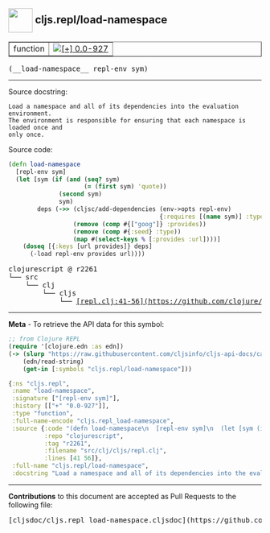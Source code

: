 ## <img width="48px" valign="middle" src="http://i.imgur.com/Hi20huC.png"> cljs.repl/load-namespace

 <table border="1">
<tr>

<td>function</td>
<td><a href="https://github.com/cljsinfo/cljs-api-docs/tree/0.0-927"><img valign="middle" alt="[+] 0.0-927" src="https://img.shields.io/badge/+-0.0--927-lightgrey.svg"></a> </td>
</tr>
</table>

 <samp>
(__load-namespace__ repl-env sym)<br>
</samp>

---




Source docstring:

```
Load a namespace and all of its dependencies into the evaluation environment.
The environment is responsible for ensuring that each namespace is loaded once and
only once.
```

Source code:

```clj
(defn load-namespace
  [repl-env sym]
  (let [sym (if (and (seq? sym)
                     (= (first sym) 'quote))
              (second sym)
              sym)
        deps (->> (cljsc/add-dependencies (env->opts repl-env)
                                          {:requires [(name sym)] :type :seed})
                  (remove (comp #{["goog"]} :provides))
                  (remove (comp #{:seed} :type))
                  (map #(select-keys % [:provides :url])))]
    (doseq [{:keys [url provides]} deps]
      (-load repl-env provides url))))
```

 <pre>
clojurescript @ r2261
└── src
    └── clj
        └── cljs
            └── <ins>[repl.clj:41-56](https://github.com/clojure/clojurescript/blob/r2261/src/clj/cljs/repl.clj#L41-L56)</ins>
</pre>


---

__Meta__ - To retrieve the API data for this symbol:

```clj
;; from Clojure REPL
(require '[clojure.edn :as edn])
(-> (slurp "https://raw.githubusercontent.com/cljsinfo/cljs-api-docs/catalog/cljs-api.edn")
    (edn/read-string)
    (get-in [:symbols "cljs.repl/load-namespace"]))
```

```clj
{:ns "cljs.repl",
 :name "load-namespace",
 :signature ["[repl-env sym]"],
 :history [["+" "0.0-927"]],
 :type "function",
 :full-name-encode "cljs.repl_load-namespace",
 :source {:code "(defn load-namespace\n  [repl-env sym]\n  (let [sym (if (and (seq? sym)\n                     (= (first sym) 'quote))\n              (second sym)\n              sym)\n        deps (->> (cljsc/add-dependencies (env->opts repl-env)\n                                          {:requires [(name sym)] :type :seed})\n                  (remove (comp #{[\"goog\"]} :provides))\n                  (remove (comp #{:seed} :type))\n                  (map #(select-keys % [:provides :url])))]\n    (doseq [{:keys [url provides]} deps]\n      (-load repl-env provides url))))",
          :repo "clojurescript",
          :tag "r2261",
          :filename "src/clj/cljs/repl.clj",
          :lines [41 56]},
 :full-name "cljs.repl/load-namespace",
 :docstring "Load a namespace and all of its dependencies into the evaluation environment.\nThe environment is responsible for ensuring that each namespace is loaded once and\nonly once."}

```

---

__Contributions__ to this document are accepted as Pull Requests to the following file:

 <pre>
[cljsdoc/cljs.repl_load-namespace.cljsdoc](https://github.com/cljsinfo/cljs-api-docs/blob/master/cljsdoc/cljs.repl_load-namespace.cljsdoc)
</pre>

